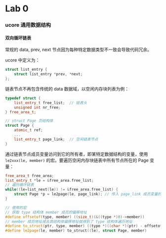 # Lab 0

### ucore 通用数据结构

#### 双向循环链表

常规的 data, prev, next 节点因为每种特定数据类型不一致会导致代码冗余。

ucore 中定义为：

```c++
struct list_entry {
    struct list_entry *prev, *next;
};
```

链表节点​不再包含传统的 data 数据域，以空闲内存块列表为例：

```c++
typedef struct {
    list_entry_t free_list;  // 链表头
    unsigned int nr_free;
} free_area_t;

// struct Page 页结构体
struct Page {
    atomic_t ref;
    ...
    list_entry_t page_link;  // 空闲链表节点
}
```

通过链表节点成员变量访问到它的所有者，即某特定数据结构的变量，使用 `le2xxx(le, member)` 的宏。要遍历空闲内存块链表中所有节点所在的 Page 变量：

```c++
free_area_t free_area;
list_entry_t *le = &free_area.free_list;
// 遍历循环链表
while((le=list_next(le)) != &free_area.free_list) {
    struct Page *p = le2page(le, page_link); // 传入 page_link 成员变量的地址
}

// 使用的宏
// 获取 type 结构体 member 成员的偏移地址
#define offsetof(type, member) ((size_t)(&((type *)0)->member))
// member 成员地址减去其结构体偏移地址就得到了 type 结构体遍历地址
#define to_struct(ptr, type, member) ((type *)((char *)(ptr) - offsetof(type, member)))
#define le2page(le, member) to_struct((le), struct Page, member)
```
